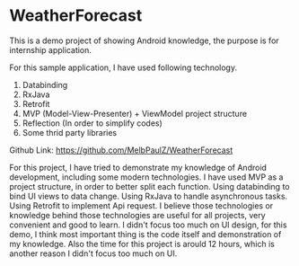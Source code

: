 # WeatherForecast

This is a demo project of showing Android knowledge, the purpose is for internship application.

For this sample application, I have used following technology.


1. Databinding
2. RxJava
3. Retrofit
4. MVP (Model-View-Presenter) + ViewModel project structure
5. Reflection (In order to simplify codes)
6. Some thrid party libraries


Github Link:
https://github.com/MelbPaulZ/WeatherForecast

For this project, I have tried to demonstrate my knowledge of Android development, including some modern technologies.
I have used MVP as a project structure, in order to better split each function.
Using databinding to bind UI views to data change.
Using RxJava to handle asynchronous tasks.
Using Retrofit to implement Api request.
I believe those technologies or knowledge behind those technologies are useful for all projects, very convenient and good to learn.
I didn't focus too much on UI design, for this demo, I think most important thing is the code itself and demonstration of my knowledge. Also the time for this project is arould 12 hours, which is another reason I didn't focus too much on UI.
